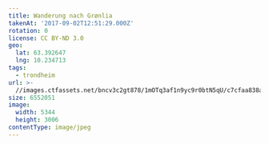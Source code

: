 ```yaml
---
title: Wanderung nach Grønlia
takenAt: '2017-09-02T12:51:29.000Z'
rotation: 0
license: CC BY-ND 3.0
geo:
  lat: 63.392647
  lng: 10.234713
tags:
  - trondheim
url: >-
  //images.ctfassets.net/bncv3c2gt878/1mOTq3af1n9yc9r0btN5qU/c7cfaa838a6d151d3d5d2a4f1fb4b0a7/wanderung-nach-grnlia_37006102975_o
size: 6552051
image:
  width: 5344
  height: 3006
contentType: image/jpeg
---
```


